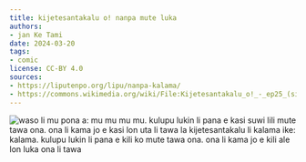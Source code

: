 ```yaml
---
title: kijetesantakalu o! nanpa mute luka
authors:
- jan Ke Tami
date: 2024-03-20
tags:
- comic
license: CC-BY 4.0
sources:
- https://liputenpo.org/lipu/nanpa-kalama/
- https://commons.wikimedia.org/wiki/File:Kijetesantakalu_o!_-_ep25_(sitelen_pona).png
---
```


![waso li mu pona a: mu mu mu mu. kulupu lukin li pana e kasi suwi lili mute tawa ona. ona li kama jo e kasi lon uta li tawa la kijetesantakalu li kalama ike: kalama. kulupu lukin li pana e kili ko mute tawa ona. ona li kama jo e kili ale lon luka ona li tawa](https://upload.wikimedia.org/wikipedia/commons/1/18/Kijetesantakalu_o%21_-_ep25_%28sitelen_pona%29.png)